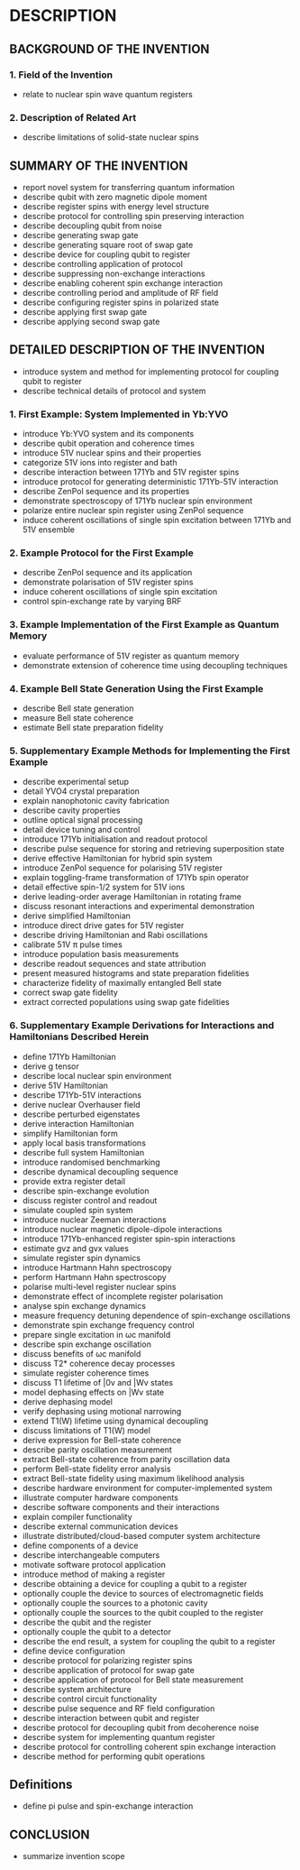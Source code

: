 # DESCRIPTION

## BACKGROUND OF THE INVENTION

### 1. Field of the Invention

- relate to nuclear spin wave quantum registers

### 2. Description of Related Art

- describe limitations of solid-state nuclear spins

## SUMMARY OF THE INVENTION

- report novel system for transferring quantum information
- describe qubit with zero magnetic dipole moment
- describe register spins with energy level structure
- describe protocol for controlling spin preserving interaction
- describe decoupling qubit from noise
- describe generating swap gate
- describe generating square root of swap gate
- describe device for coupling qubit to register
- describe controlling application of protocol
- describe suppressing non-exchange interactions
- describe enabling coherent spin exchange interaction
- describe controlling period and amplitude of RF field
- describe configuring register spins in polarized state
- describe applying first swap gate
- describe applying second swap gate

## DETAILED DESCRIPTION OF THE INVENTION

- introduce system and method for implementing protocol for coupling qubit to register
- describe technical details of protocol and system

### 1. First Example: System Implemented in Yb:YVO

- introduce Yb:YVO system and its components
- describe qubit operation and coherence times
- introduce 51V nuclear spins and their properties
- categorize 51V ions into register and bath
- describe interaction between 171Yb and 51V register spins
- introduce protocol for generating deterministic 171Yb-51V interaction
- describe ZenPol sequence and its properties
- demonstrate spectroscopy of 171Yb nuclear spin environment
- polarize entire nuclear spin register using ZenPol sequence
- induce coherent oscillations of single spin excitation between 171Yb and 51V ensemble

### 2. Example Protocol for the First Example

- describe ZenPol sequence and its application
- demonstrate polarisation of 51V register spins
- induce coherent oscillations of single spin excitation
- control spin-exchange rate by varying BRF

### 3. Example Implementation of the First Example as Quantum Memory

- evaluate performance of 51V register as quantum memory
- demonstrate extension of coherence time using decoupling techniques

### 4. Example Bell State Generation Using the First Example

- describe Bell state generation
- measure Bell state coherence
- estimate Bell state preparation fidelity

### 5. Supplementary Example Methods for Implementing the First Example

- describe experimental setup
- detail YVO4 crystal preparation
- explain nanophotonic cavity fabrication
- describe cavity properties
- outline optical signal processing
- detail device tuning and control
- introduce 171Yb initialisation and readout protocol
- describe pulse sequence for storing and retrieving superposition state
- derive effective Hamiltonian for hybrid spin system
- introduce ZenPol sequence for polarising 51V register
- explain toggling-frame transformation of 171Yb spin operator
- detail effective spin-1/2 system for 51V ions
- derive leading-order average Hamiltonian in rotating frame
- discuss resonant interactions and experimental demonstration
- derive simplified Hamiltonian
- introduce direct drive gates for 51V register
- describe driving Hamiltonian and Rabi oscillations
- calibrate 51V π pulse times
- introduce population basis measurements
- describe readout sequences and state attribution
- present measured histograms and state preparation fidelities
- characterize fidelity of maximally entangled Bell state
- correct swap gate fidelity
- extract corrected populations using swap gate fidelities

### 6. Supplementary Example Derivations for Interactions and Hamiltonians Described Herein

- define 171Yb Hamiltonian
- derive g tensor
- describe local nuclear spin environment
- derive 51V Hamiltonian
- describe 171Yb-51V interactions
- derive nuclear Overhauser field
- describe perturbed eigenstates
- derive interaction Hamiltonian
- simplify Hamiltonian form
- apply local basis transformations
- describe full system Hamiltonian
- introduce randomised benchmarking
- describe dynamical decoupling sequence
- provide extra register detail
- describe spin-exchange evolution
- discuss register control and readout
- simulate coupled spin system
- introduce nuclear Zeeman interactions
- introduce nuclear magnetic dipole-dipole interactions
- introduce 171Yb-enhanced register spin-spin interactions
- estimate gvz and gvx values
- simulate register spin dynamics
- introduce Hartmann Hahn spectroscopy
- perform Hartmann Hahn spectroscopy
- polarise multi-level register nuclear spins
- demonstrate effect of incomplete register polarisation
- analyse spin exchange dynamics
- measure frequency detuning dependence of spin-exchange oscillations
- demonstrate spin exchange frequency control
- prepare single excitation in ωc manifold
- describe spin exchange oscillation
- discuss benefits of ωc manifold
- discuss T2* coherence decay processes
- simulate register coherence times
- discuss T1 lifetime of |0v and |Wv states
- model dephasing effects on |Wv state
- derive dephasing model
- verify dephasing using motional narrowing
- extend T1(W) lifetime using dynamical decoupling
- discuss limitations of T1(W) model
- derive expression for Bell-state coherence
- describe parity oscillation measurement
- extract Bell-state coherence from parity oscillation data
- perform Bell-state fidelity error analysis
- extract Bell-state fidelity using maximum likelihood analysis
- describe hardware environment for computer-implemented system
- illustrate computer hardware components
- describe software components and their interactions
- explain compiler functionality
- describe external communication devices
- illustrate distributed/cloud-based computer system architecture
- define components of a device
- describe interchangeable computers
- motivate software protocol application
- introduce method of making a register
- describe obtaining a device for coupling a qubit to a register
- optionally couple the device to sources of electromagnetic fields
- optionally couple the sources to a photonic cavity
- optionally couple the sources to the qubit coupled to the register
- describe the qubit and the register
- optionally couple the qubit to a detector
- describe the end result, a system for coupling the qubit to a register
- define device configuration
- describe protocol for polarizing register spins
- describe application of protocol for swap gate
- describe application of protocol for Bell state measurement
- describe system architecture
- describe control circuit functionality
- describe pulse sequence and RF field configuration
- describe interaction between qubit and register
- describe protocol for decoupling qubit from decoherence noise
- describe system for implementing quantum register
- describe protocol for controlling coherent spin exchange interaction
- describe method for performing qubit operations

## Definitions

- define pi pulse and spin-exchange interaction

## CONCLUSION

- summarize invention scope

